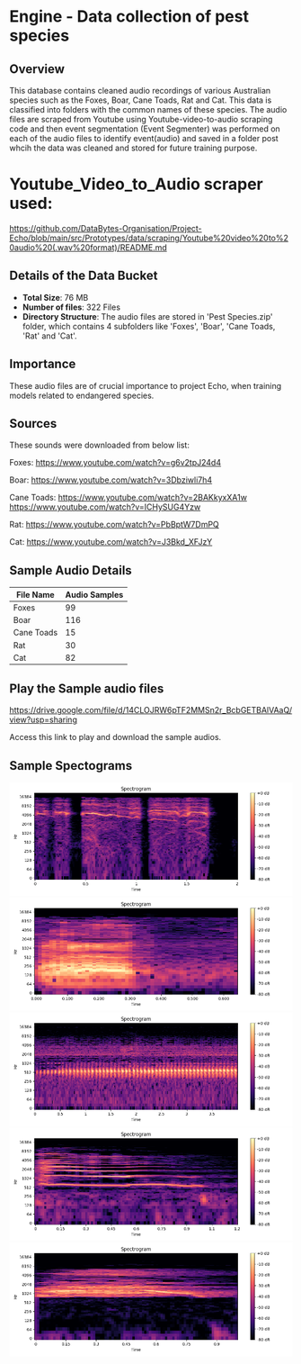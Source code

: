 # Engine - Data collection of pest species

## Overview 
This database contains cleaned audio recordings of various Australian species such as the Foxes, Boar, Cane Toads, Rat and Cat. This data is classified into folders with the common names of these species.
The audio files are scraped from Youtube using Youtube-video-to-audio scraping code and then event segmentation (Event Segmenter) was performed on each of the audio files to identify event(audio) and saved in a folder post whcih the data was cleaned and stored for future training purpose. 

# Youtube_Video_to_Audio scraper used:
https://github.com/DataBytes-Organisation/Project-Echo/blob/main/src/Prototypes/data/scraping/Youtube%20video%20to%20audio%20(.wav%20format)/README.md

## Details of the Data Bucket
- **Total Size**: 76 MB
- **Number of files**: 322 Files 
- **Directory Structure**: The audio files are stored in 'Pest Species.zip' folder, which contains 4 subfolders like 'Foxes', 'Boar', 'Cane Toads, 'Rat' and 'Cat'.

## Importance 
These audio files are of crucial importance to project Echo, when training models related to endangered species.

## Sources 
These sounds were downloaded from below list:

Foxes:
https://www.youtube.com/watch?v=g6v2tpJ24d4

Boar:
https://www.youtube.com/watch?v=3Dbziwli7h4

Cane Toads:
https://www.youtube.com/watch?v=2BAKkyxXA1w
https://www.youtube.com/watch?v=ICHySUG4Yzw

Rat:
https://www.youtube.com/watch?v=PbBptW7DmPQ

Cat:
https://www.youtube.com/watch?v=J3Bkd_XFJzY

## Sample Audio Details 

| File Name             | Audio Samples |
|-----------------------|---------------|
| Foxes                 |     99        |
| Boar                  |    116        |
| Cane Toads            |     15        |
| Rat                   |     30        |
| Cat                   |     82        |


## Play the Sample audio files 

https://drive.google.com/file/d/14CLOJRW6pTF2MMSn2r_BcbGETBAlVAaQ/view?usp=sharing

Access this link to play and download the sample audios.

## Sample Spectograms

![Rat](Rat.png) 
![Boar](Boar.png) 
![Cane Toad](<Cane Toad.png>) 
![Cat](Cat.png) 
![Foxes](Foxes.png)
